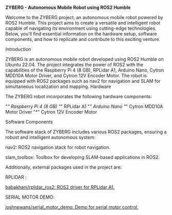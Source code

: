 **ZYBERG - Autonomous Mobile Robot using ROS2 Humble**

Welcome to the ZYBERG project, an autonomous mobile robot powered by ROS2 Humble. This project aims to create a versatile and intelligent robot capable of navigating its environment using cutting-edge technologies. Below, you'll find essential information on the hardware setup, software components, and how to replicate and contribute to this exciting venture.

_Introduction_

ZYBERG is an autonomous mobile robot developed using ROS2 Humble on Ubuntu 22.04. The project integrates the power of ROS2 with the capabilities of the Raspberry Pi 4 (8 GB), RPLidar A1, Arduino Nano, Cytron MDD10A Motor Driver, and Cytron 12V Encoder Motor. The robot is equipped with ROS2 packages such as nav2 for navigation and SLAM for simultaneous localization and mapping.
Hardware

The ZYBERG robot incorporates the following hardware components:

"*" Raspberry Pi 4 (8 GB)
"*" RPLidar A1
"*" Arduino Nano
"*" Cytron MDD10A Motor Driver
"*" Cytron 12V Encoder Motor

Software Components

The software stack of ZYBERG includes various ROS2 packages, ensuring a robust and intelligent autonomous system:

nav2: ROS2 navigation stack for robot navigation.

slam_toolbox: Toolbox for developing SLAM-based applications in ROS2.

Additionally, external packages used in the project are:

RPLIDAR :

[ babakhani/rplidar_ros2: ROS2 driver for RPLidar A1.](https://github.com/babakhani/rplidar_ros2.git)


SERIAL MOTOR DEMO:

[    joshnewans/serial_motor_demo: Demo for serial motor control.](https://github.com/joshnewans/serial_motor_demo.git)
